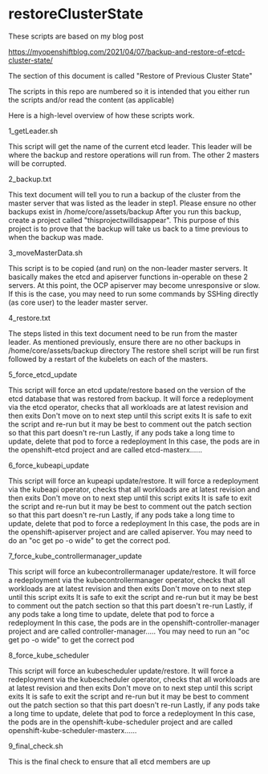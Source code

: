 # restoreClusterState

These scripts are based on my blog post

https://myopenshiftblog.com/2021/04/07/backup-and-restore-of-etcd-cluster-state/

The section of this document is called "Restore of Previous Cluster State"

The scripts in this repo are numbered so it is intended that you either run the scripts and/or read the content (as applicable)

Here is a high-level overview of how these scripts work.

1_getLeader.sh

  This script will get the name of the current etcd leader.  This leader will be where the backup and restore operations will run from.  The other 2 masters will be corrupted.

2_backup.txt

  This text document will tell you to run a backup of the cluster from the master server that was listed as the leader in step1.  Please ensure no other backups exist in /home/core/assets/backup
  After you run this backup, create a project called "thisprojectwilldisappear".  This purpose of this project is to prove that the backup will take us back to a time previous to when the backup was made.
  
3_moveMasterData.sh

  This script is to be copied (and run) on the non-leader master servers.  It basically makes the etcd and apiserver functions in-operable on these 2 servers.
  At this point, the OCP apiserver may become unresponsive or slow.  If this is the case, you may need to run some commands by SSHing directly (as core user) to the leader master server.
  
4_restore.txt

  The steps listed in this text document need to be run from the master leader.  As mentioned previously, ensure there are no other backups in /home/core/assets/backup directory
  The restore shell script will be run first followed by a restart of the kubelets on each of the masters.

5_force_etcd_update

  This script will force an etcd update/restore based on the version of the etcd database that was restored from backup.
  It will force a redeployment via the etcd operator, checks that all workloads are at latest revision and then exits
  Don't move on to next step until this script exits
  It is safe to exit the script and re-run but it may be best to comment out the patch section so that this part doesn't re-run
  Lastly, if any pods take a long time to update, delete that pod to force a redeployment
  In this case, the pods are in the openshift-etcd project and are called etcd-masterx......
  
6_force_kubeapi_update

  This script will force an kupeapi update/restore.
  It will force a redeployment via the kubeapi operator, checks that all workloads are at latest revision and then exits
  Don't move on to next step until this script exits
  It is safe to exit the script and re-run but it may be best to comment out the patch section so that this part doesn't re-run
  Lastly, if any pods take a long time to update, delete that pod to force a redeployment
  In this case, the pods are in the openshift-apiserver project and are called apiserver.  You may need to do an "oc get po -o wide" to get the correct pod.

7_force_kube_controllermanager_update

  This script will force an kubecontrollermanager update/restore.
  It will force a redeployment via the kubecontrollermanager operator, checks that all workloads are at latest revision and then exits
  Don't move on to next step until this script exits
  It is safe to exit the script and re-run but it may be best to comment out the patch section so that this part doesn't re-run
  Lastly, if any pods take a long time to update, delete that pod to force a redeployment
  In this case, the pods are in the openshift-controller-manager project and are called controller-manager.....  You may need to run an "oc get po -o wide" to     get the correct pod 


8_force_kube_scheduler

  This script will force an kubescheduler update/restore.
  It will force a redeployment via the kubescheduler operator, checks that all workloads are at latest revision and then exits
  Don't move on to next step until this script exits
  It is safe to exit the script and re-run but it may be best to comment out the patch section so that this part doesn't re-run
  Lastly, if any pods take a long time to update, delete that pod to force a redeployment
  In this case, the pods are in the openshift-kube-scheduler project and are called openshift-kube-scheduler-masterx......  

9_final_check.sh

  This is the final check to ensure that all etcd members are up
  
